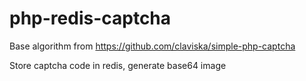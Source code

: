 # php-redis-captcha

Base algorithm from https://github.com/claviska/simple-php-captcha

Store captcha code in redis, generate base64 image
